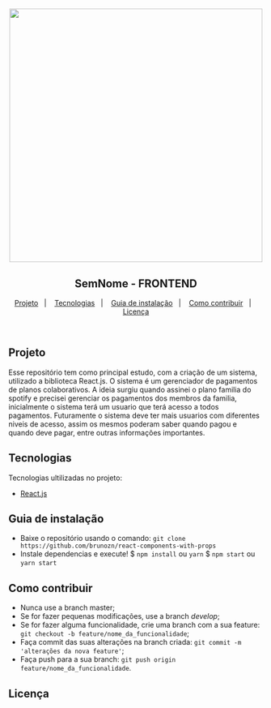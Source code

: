 <h1 align="center">
<img alt="" title="" src="https://github.com/brunozn/react-components-with-props/blob/develop/src/assets/spotify.png" width="500" /><br>
</h1>

<h2 align="center">SemNome - FRONTEND</h2>


<p align="center">
  <a href="#projeto">Projeto</a>&nbsp;&nbsp;&nbsp;|&nbsp;&nbsp;&nbsp;
  <a href="#tecnologias">Tecnologias</a>&nbsp;&nbsp;&nbsp;|&nbsp;&nbsp;&nbsp;
  <a href="#guia-de-instalação">Guia de instalação</a>&nbsp;&nbsp;&nbsp;|&nbsp;&nbsp;&nbsp;
  <a href="#como-contribuir">Como contribuir</a>&nbsp;&nbsp;&nbsp;|&nbsp;&nbsp;&nbsp;
  <a href="#licença">Licença</a>
</p>

<br>

## Projeto

Esse repositório tem como principal estudo, com a criação de um sistema, utilizado a biblioteca React.js. O sistema é um gerenciador de pagamentos de planos colaborativos. A ideia surgiu quando assinei o plano familia do spotify e precisei gerenciar os pagamentos dos membros da familia, inicialmente o sistema terá um usuario que terá acesso a todos pagamentos. Futuramente o sistema deve ter mais usuarios com diferentes niveis de acesso, assim os mesmos poderam saber quando pagou e quando deve pagar, entre outras informações importantes. 

## Tecnologias

Tecnologias ultilizadas no projeto:

- [React.js](https://pt-br.reactjs.org/)


##  Guia de instalação

- Baixe o repositório usando o comando: 
`git clone https://github.com/brunozn/react-components-with-props`
- Instale dependencias e execute!
$ `npm install` ou `yarn`
$ `npm start` ou `yarn start`

## Como contribuir

- Nunca use a branch master;
- Se for fazer pequenas modificações, use a branch *develop*;
- Se for fazer alguma funcionalidade, crie uma branch com a sua feature: `git checkout -b feature/nome_da_funcionalidade`;
- Faça commit das suas alterações na branch criada: `git commit -m 'alterações da nova feature'`;
- Faça push para a sua branch: `git push origin feature/nome_da_funcionalidade`.

## Licença
